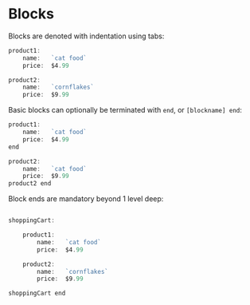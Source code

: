 Blocks
======


Blocks are denoted with indentation using tabs:

```js
product1:
	name:	`cat food`
	price:	$4.99

product2:
	name:	`cornflakes`
	price: 	$9.99
```


Basic blocks can optionally be terminated with `end`, or `[blockname] end`:

```js
product1:
	name:	`cat food`
	price:	$4.99
end

product2:
	name:	`cat food`
	price:	$9.99
product2 end
```

Block ends are mandatory beyond 1 level deep:

```js

shoppingCart:

	product1:
		name:	`cat food`
		price:	$4.99

	product2:
		name:	`cornflakes`
		price:	$9.99

shoppingCart end
```



